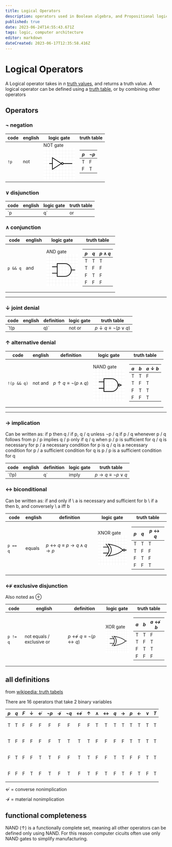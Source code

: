 ```yaml
---
title: Logical Operators
description: operators used in Boolean algebra, and Propositional logic, and to represent logic gates
published: true
date: 2023-06-24T14:55:43.671Z
tags: logic, computer architecture
editor: markdown
dateCreated: 2023-06-17T12:35:58.416Z
---
```


# Logical Operators

A Logical operator takes in $n$ [truth values](/courses/concepts/logic/boolean-algebra#truth-values), and returns a truth value. A logical operator can be defined using a [truth table](/courses/concepts/logic/truth-tables), or by combining other operators



## Operators


### $\lnot$ negation

code | english | logic gate | truth table
---|---|---|---
`!p` | not | NOT gate <br> ![not.png](/images/logic-gates/not.png) | <table><thead><tr><th>$p$ </th><th> $\neg p$</th></tr></thead><tbody><tr><td class="T">T</td><td class="F">F</td></tr><tr><td class="F">F</td><td class="T">T</td></tr></tbody></table>


### $\lor$ disjunction

code | english | logic gate | truth table
---|---|---|---
`p || q` | or | OR gate <br> ![or.png](/images/logic-gates/or.png) | <table><thead><tr><th>$p$ </th><th> $q$ </th><th> $p \lor q$ </th></tr></thead><tbody><tr><td class="T">T</td><td class="T">T</td><td class="T">T</td></tr><tr><td class="T">T</td><td class="F">F</td><td class="T">T</td></tr><tr><td class="F">F</td><td class="T">T</td><td class="T">T</td></tr><tr><td class="F">F</td><td class="F">F</td><td class="F">F</td></tr></tbody></table>

### $\land$ conjunction

code | english | logic gate | truth table
---|---|---|---
`p && q` | and | AND gate <br> ![and.png](/images/logic-gates/and.png) | <table><thead><tr><th>$p$ </th><th> $q$ </th><th> $p \land q$ </th></tr></thead><tbody><tr><td class="T">T</td><td class="T">T</td><td class="T">T</td></tr><tr><td class="T">T</td><td class="F">F</td><td class="F">F</td></tr><tr><td class="F">F</td><td class="T">T</td><td class="F">F</td></tr><tr><td class="F">F</td><td class="F">F</td><td class="F">F</td></tr></tbody></table>

___

### $\downarrow$ joint denial

code | english | definition | logic gate | truth table
---|---|---|---|---
`!(p || q)` | not or | $p \downarrow q \equiv \lnot (p \lor q)$ | NOR gate <br> ![nor.png](/images/logic-gates/nor.png) | <table><thead><tr><th>$a$ </th><th> $b$ </th><th> $a \downarrow b$ </th></tr></thead><tbody><tr><td class="T">T</td><td class="T">T</td><td class="F">F</td></tr><tr><td class="T">T</td><td class="F">F</td><td class="F">F</td></tr><tr><td class="F">F</td><td class="T">T</td><td class="F">F</td></tr><tr><td class="F">F</td><td class="F">F</td><td class="T">T</td></tr></tbody></table>

### $\uparrow$ alternative denial

code | english | definition | logic gate | truth table
---|---|---|---|---
`!(p && q)` | not and | $p \uparrow q \equiv \lnot (p \land q)$ | NAND gate <br> ![nand.png](/images/logic-gates/nand.png) | <table><thead><tr><th>$a$ </th><th> $b$ </th><th> $a \downarrow b$ </th></tr></thead><tbody><tr><td class="T">T</td><td class="T">T</td><td class="F">F</td></tr><tr><td class="T">T</td><td class="F">F</td><td class="T">T</td></tr><tr><td class="F">F</td><td class="T">T</td><td class="T">T</td></tr><tr><td class="F">F</td><td class="F">F</td><td class="T">T</td></tr></tbody></table>

___

### $\rightarrow$ implication

Can be written as:  if p then q / if p, q / q unless ¬p / q if p / q whenever p / q follows from p / p implies q / p only if q / q when p / p is sufficient for q / q is necessary for p / a necessary condition for p is q / q is a necessary condition for p / a sufficient condition for q is p / p is a sufficient condition for q

code | english | definition | logic gate | truth table
---|---|---|---|---
`(!p) || q` | imply | $p \rightarrow q \equiv \lnot p \lor q$ | IMPLY gate <br> ![imply.png](/images/logic-gates/imply.png) | <table><thead><tr><th>$p$ </th><th> $q$ </th><th> $p \rightarrow q$ </th></tr></thead><tbody><tr><td class="T">T</td><td class="T">T</td><td class="T">T</td></tr><tr><td class="T">T</td><td class="F">F</td><td class="F">F</td></tr><tr><td class="F">F</td><td class="T">T</td><td class="T">T</td></tr><tr><td class="F">F</td><td class="F">F</td><td class="T">T</td></tr></tbody></table>



### $\leftrightarrow$ biconditional 

Can be written as: if and only if \ a is necessary and sufficient for b \ if a then b, and conversely \ a iff b

code | english | definition | logic gate | truth table
---|---|---|---|---
`p == q` | equals | $p \leftrightarrow q \equiv p \rightarrow q \land q \rightarrow p$ | XNOR gate <br> ![xnor.png](/images/logic-gates/xnor.png) | <table><thead><tr><th>$p$ </th><th> $q$ </th><th> $p \leftrightarrow q$</th></tr></thead><tbody><tr><td class="T">T</td><td class="T">T</td><td class="T">T</td></tr><tr><td class="T">T</td><td class="F">F</td><td class="F">F</td></tr><tr><td class="F">F</td><td class="T">T</td><td class="F">F</td></tr><tr><td class="F">F</td><td class="F">F</td><td class="T">T</td></tr></tbody></table>



### $\nleftrightarrow$ exclusive disjunction

Also noted as $\oplus$

code | english | definition | logic gate | truth table
---|---|---|---|---
`p != q` | not equals / exclusive or | $p \nleftrightarrow q \equiv \lnot (p \leftrightarrow q)$ | XOR gate <br> ![xor.png](/images/logic-gates/xor.png) | <table><thead><tr><th>$a$ </th><th> $b$ </th><th> $a \nleftrightarrow b$ </th></tr></thead><tbody><tr><td class="T">T</td><td class="T">T</td><td class="F">F</td></tr><tr><td class="T">T</td><td class="F">F</td><td class="T">T</td></tr><tr><td class="F">F</td><td class="T">T</td><td class="T">T</td></tr><tr><td class="F">F</td><td class="F">F</td><td class="F">F</td></tr></tbody></table>

## all definitions

from [wikipedia: truth tabels](https://en.wikipedia.org/wiki/Truth_table#Binary_operations)

There are 16 operators that take 2 binary variables

$p$ | $q$ | $F$ | $\downarrow$ | $\nleftarrow$ |$\lnot p$| $\nrightarrow$ | $\lnot q$ | $\nleftrightarrow$ | $\uparrow$ | $\land$ | $\leftrightarrow$ | $q$ | $\rightarrow$ | $p$	| $\leftarrow$ | $\lor$ | $T$
:-:|:-:|:-:|:-:|:-:|:-:|:-:|:-:|:-:|:-:|:-:|:-:|:-:|:-:|:-:|:-:|:-:|:-:
<p class="T">T</p>|<p class="T">T</p>|<p class="F">F</p>|<p class="F">F</p>|<p class="F">F</p>|<p class="F">F</p>|<p class="F">F</p>|<p class="F">F</p>|<p class="F">F</p>|<p class="F">F</p>|<p class="T">T</p>|<p class="T">T</p>|<p class="T">T</p>|<p class="T">T</p>|<p class="T">T</p>|<p class="T">T</p>|<p class="T">T</p>|<p class="T">T</p>
<p class="T">T</p>|<p class="F">F</p>|<p class="F">F</p>|<p class="F">F</p>|<p class="F">F</p>|<p class="F">F</p>|<p class="T">T</p>|<p class="T">T</p>|<p class="T">T</p>|<p class="T">T</p>|<p class="F">F</p>|<p class="F">F</p>|<p class="F">F</p>|<p class="F">F</p>|<p class="T">T</p>|<p class="T">T</p>|<p class="T">T</p>|<p class="T">T</p>
<p class="F">F</p>|<p class="T">T</p>|<p class="F">F</p>|<p class="F">F</p>|<p class="T">T</p>|<p class="T">T</p>|<p class="F">F</p>|<p class="F">F</p>|<p class="T">T</p>|<p class="T">T</p>|<p class="F">F</p>|<p class="F">F</p>|<p class="T">T</p>|<p class="T">T</p>|<p class="F">F</p>|<p class="F">F</p>|<p class="T">T</p>|<p class="T">T</p>
<p class="F">F</p>|<p class="F">F</p>|<p class="F">F</p>|<p class="T">T</p>|<p class="F">F</p>|<p class="T">T</p>|<p class="F">F</p>|<p class="T">T</p>|<p class="F">F</p>|<p class="T">T</p>|<p class="F">F</p>|<p class="T">T</p>|<p class="F">F</p>|<p class="T">T</p>|<p class="F">F</p>|<p class="T">T</p>|<p class="F">F</p>|<p class="T">T</p>

$\nleftarrow$ = converse nonimplication

$\nrightarrow$ = material nonimplication

## functional completeness

NAND ($\uparrow$) is a functionally complete set, meaning all other operators can be defined only using NAND. For this reason computer cicuits often use only NAND gates to simplify manufacturing.